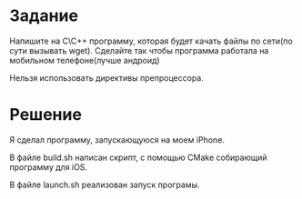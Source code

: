 # Задание
Напишите на С\С++ программу, которая будет качать файлы по сети(по сути вызывать wget). Сделайте так чтобы программа работала на мобильном телефоне(лучше андроид)

Нельзя использовать директивы препроцессора.

# Решение

Я сделал программу, запускающуюся на моем iPhone.

В файле build.sh написан скрипт, с помощью CMake собирающий программу для iOS.

В файле launch.sh реализован запуск програмы.
<!-- Обновить
# Пример работы
[![asciicast](https://asciinema.org/a/vWnRk0FNkdduh5YyQy8rUUz7E.svg)](https://asciinema.org/a/vWnRk0FNkdduh5YyQy8rUUz7E)
-->
